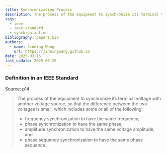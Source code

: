 ```yaml
---
title: Synchronization Process
description: The process of the equipment to synchronize its terminal voltage with another voltage source.
tags:
  - ieee
  - ieee-standard
  - synchronization
bibliography: papers.bib
authors:
  - name: Jinning Wang
    url: https://jinningwang.github.io
date: 2025-03-15
last_update: 2025-06-20
---
```


### Definition in an IEEE Standard

Source: <d-cite key="ieee2025std2988"></d-cite> p14

> The process of the equipment to synchronize its terminal voltage with another voltage source, so that the difference between the two voltages is small, which includes some or all of the following:
>
> - frequency synchronization to have the same frequency,
> - phase synchronization to have the same phase,
> - amplitude synchronization to have the same voltage amplitude, and
> - phase sequence synchronization to have the same phase sequence.
